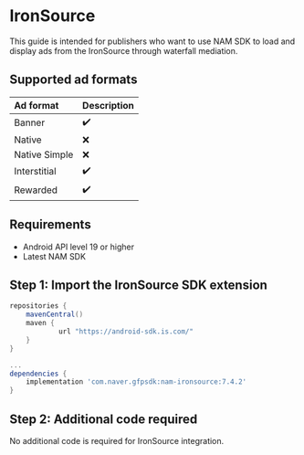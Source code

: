 # IronSource

This guide is intended for publishers who want to use NAM SDK to load and display ads from the IronSource through waterfall mediation.

## Supported ad formats

| Ad format     | Description |
|:--------------|:------------|
| Banner        | ✔️          |
| Native        | ❌️          |
| Native Simple | ❌          |
| Interstitial  | ✔️          |
| Rewarded      | ✔️          |

## Requirements

- Android API level 19 or higher
- Latest NAM SDK

## Step 1: Import the IronSource SDK extension

```gradle
repositories {
    mavenCentral()
    maven {
			url "https://android-sdk.is.com/"
	}
}

...
dependencies {
    implementation 'com.naver.gfpsdk:nam-ironsource:7.4.2'  
}
```

## Step 2: Additional code required

No additional code is required for IronSource integration.
